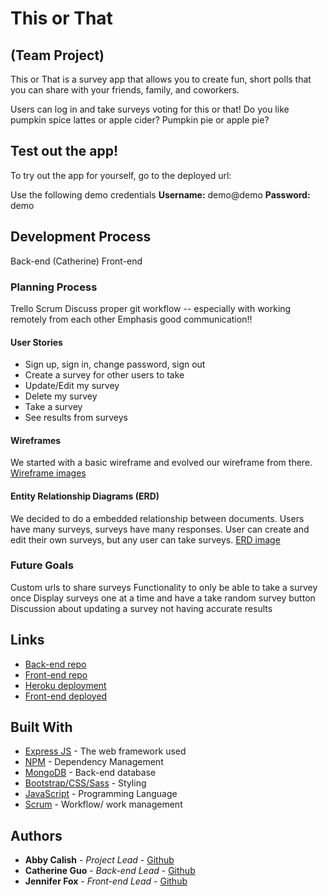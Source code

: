 # This or That
## (Team Project)
This or That is a survey app that allows you to create fun, short polls that you can share with your friends, family, and coworkers.

Users can log in and take surveys voting for this or that! Do you like pumpkin spice lattes or apple cider? Pumpkin pie or apple pie?

## Test out the app!

To try out the app for yourself, go to the deployed url:

Use the following demo credentials
**Username:** demo@demo
**Password:** demo

## Development Process
Back-end (Catherine)
Front-end

### Planning Process
Trello
Scrum
Discuss proper git workflow -- especially with working remotely from each other
Emphasis good communication!!

#### User Stories
- Sign up, sign in, change password, sign out
- Create a survey for other users to take
- Update/Edit my survey
- Delete my survey
- Take a survey
- See results from surveys

#### Wireframes
We started with a basic wireframe and evolved our wireframe from there.
[Wireframe images](https://imgur.com/a/LcjX5FT)

#### Entity Relationship Diagrams (ERD)
We decided to do a embedded relationship between documents. Users have many surveys, surveys have many responses. User can create and edit their own surveys, but any user can take surveys.
[ERD image](https://imgur.com/a/m0n2aVe)

### Future Goals
Custom urls to share surveys
Functionality to only be able to take a survey once
Display surveys one at a time and have a take random survey button
Discussion about updating a survey not having accurate results

## Links

* [Back-end repo](https://github.com/OnWednesdaysWeCode/survey-api)
* [Front-end repo](https://github.com/OnWednesdaysWeCode/survey-client)
* [Heroku deployment](https://serene-garden-25502.herokuapp.com/)
* [Front-end deployed](https://onwednesdayswecode.github.io/survey-client/)

## Built With

* [Express JS](https://expressjs.com/) - The web framework used
* [NPM](https://www.npmjs.com/) - Dependency Management
* [MongoDB](https://www.mongodb.com/) - Back-end database
* [Bootstrap/CSS/Sass](getbootstrap.com/) - Styling
* [JavaScript](https://www.javascript.com/) - Programming Language
* [Scrum](https://www.scrum.org/resources/what-is-scrum) - Workflow/ work management


## Authors

* **Abby Calish** - *Project Lead* - [Github](https://github.com/acalish)
* **Catherine Guo** - *Back-end Lead* - [Github](https://github.com/catherineguo)
* **Jennifer Fox** - *Front-end Lead* - [Github](https://github.com/jenfox4)
